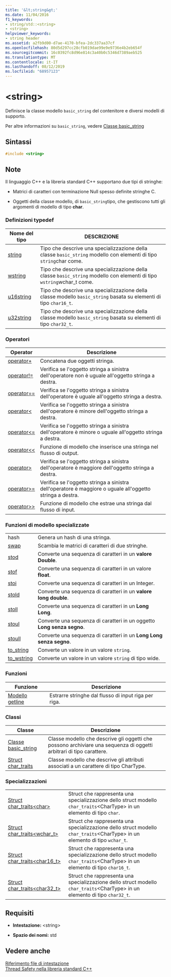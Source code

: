 ```yaml
---
title: '&lt;string&gt;'
ms.date: 11/04/2016
f1_keywords:
- string/std::<string>
- <string>
helpviewer_keywords:
- string header
ms.assetid: a2fb9d00-d7ae-4170-bfea-2dc337aa37cf
ms.openlocfilehash: 80d5d297cc28cfb019dae99e9e9736e4b2eb654f
ms.sourcegitcommit: 16c0392fc8d96e814c3a40b0c5346d7389aeb525
ms.translationtype: MT
ms.contentlocale: it-IT
ms.lasthandoff: 08/12/2019
ms.locfileid: "68957123"
---
```

# <a name="ltstringgt"></a>&lt;string&gt;

Definisce la classe modello `basic_string` del contenitore e diversi modelli di supporto.

Per altre informazioni su `basic_string`, vedere [Classe basic_string](../standard-library/basic-string-class.md)

## <a name="syntax"></a>Sintassi

```cpp
#include <string>
```

## <a name="remarks"></a>Note

Il linguaggio C++ e la libreria standard C++ supportano due tipi di stringhe:

- Matrici di caratteri con terminazione Null spesso definite stringhe C.

- Oggetti della classe modello, di `basic_string`tipo, che gestiscono tutti gli argomenti di modello di tipo **char**.

### <a name="typedefs"></a>Definizioni typedef

|Nome del tipo|DESCRIZIONE|
|-|-|
|[string](../standard-library/string-typedefs.md#string)|Tipo che descrive una specializzazione della classe `basic_string` modello con elementi di tipo `string`char come.|
|[wstring](../standard-library/string-typedefs.md#wstring)|Tipo che descrive una specializzazione della classe `basic_string` modello con elementi di tipo `wstring`wchar_t come.|
|[u16string](../standard-library/string-typedefs.md#u16string)|Tipo che descrive una specializzazione della classe modello `basic_string` basata su elementi di tipo `char16_t`.|
|[u32string](../standard-library/string-typedefs.md#u32string)|Tipo che descrive una specializzazione della classe modello `basic_string` basata su elementi di tipo `char32_t`.|

### <a name="operators"></a>Operatori

|Operator|Descrizione|
|-|-|
|[operator+](../standard-library/string-operators.md#op_add)|Concatena due oggetti stringa.|
|[operator!=](../standard-library/string-operators.md#op_neq)|Verifica se l'oggetto stringa a sinistra dell'operatore non è uguale all'oggetto stringa a destra.|
|[operator==](../standard-library/string-operators.md#op_eq_eq)|Verifica se l'oggetto stringa a sinistra dell'operatore è uguale all'oggetto stringa a destra.|
|[operator<](../standard-library/string-operators.md#op_lt)|Verifica se l'oggetto stringa a sinistra dell'operatore è minore dell'oggetto stringa a destra.|
|[operator<=](../standard-library/string-operators.md#op_lt_eq)|Verifica se l'oggetto stringa a sinistra dell'operatore è minore o uguale all'oggetto stringa a destra.|
|[operator<\<](../standard-library/string-operators.md#op_lt_lt)|Funzione di modello che inserisce una stringa nel flusso di output.|
|[operator>](../standard-library/string-operators.md#op_gt)|Verifica se l'oggetto stringa a sinistra dell'operatore è maggiore dell'oggetto stringa a destra.|
|[operator>=](../standard-library/string-operators.md#op_gt_eq)|Verifica se l'oggetto stringa a sinistra dell'operatore è maggiore o uguale all'oggetto stringa a destra.|
|[operator>> ](../standard-library/string-operators.md#op_gt_gt)|Funzione di modello che estrae una stringa dal flusso di input.|

### <a name="specialized-template-functions"></a>Funzioni di modello specializzate

|||
|-|-|
|hash|Genera un hash di una stringa.|
|[swap](../standard-library/string-functions.md#swap)|Scambia le matrici di caratteri di due stringhe.|
|[stod](../standard-library/string-functions.md#stod)|Converte una sequenza di caratteri in un **valore Double**.|
|[stof](../standard-library/string-functions.md#stof)|Converte una sequenza di caratteri in un valore **float**.|
|[stoi](../standard-library/string-functions.md#stoi)|Converte una sequenza di caratteri in un Integer.|
|[stold](../standard-library/string-functions.md#stold)|Converte una sequenza di caratteri in un **valore long double**.|
|[stoll](../standard-library/string-functions.md#stoll)|Converte una sequenza di caratteri in un **Long Long**.|
|[stoul](../standard-library/string-functions.md#stoul)|Converte una sequenza di caratteri in un oggetto **Long senza segno**.|
|[stoull](../standard-library/string-functions.md#stoull)|Converte una sequenza di caratteri in un **Long Long senza segno**.|
|[to_string](../standard-library/string-functions.md#to_string)|Converte un valore in un valore `string`.|
|[to_wstring](../standard-library/string-functions.md#to_wstring)|Converte un valore in un valore `string` di tipo wide.|

### <a name="functions"></a>Funzioni

|Funzione|Descrizione|
|-|-|
|[Modello getline](../standard-library/string-functions.md#getline)|Estrarre stringhe dal flusso di input riga per riga.|

### <a name="classes"></a>Classi

|Classe|Descrizione|
|-|-|
|[Classe basic_string](../standard-library/basic-string-class.md)|Classe modello che descrive gli oggetti che possono archiviare una sequenza di oggetti arbitrari di tipo carattere.|
|[Struct char_traits](../standard-library/char-traits-struct.md)|Classe modello che descrive gli attributi associati a un carattere di tipo CharType.|

### <a name="specializations"></a>Specializzazioni

|||
|-|-|
|[Struct char_traits\<char>](../standard-library/char-traits-char-struct.md)|Struct che rappresenta una specializzazione dello struct modello `char_traits`\<CharType> in un elemento di tipo `char`.|
|[Struct char_traits<wchar_t>](../standard-library/char-traits-wchar-t-struct.md)|Struct che rappresenta una specializzazione dello struct modello `char_traits`\<CharType> in un elemento di tipo `wchar_t`.|
|[Struct char_traits<char16_t>](../standard-library/char-traits-char16-t-struct.md)|Struct che rappresenta una specializzazione dello struct modello `char_traits`\<CharType> in un elemento di tipo `char16_t`.|
|[Struct char_traits<char32_t>](../standard-library/char-traits-char32-t-struct.md)|Struct che rappresenta una specializzazione dello struct modello `char_traits`\<CharType> in un elemento di tipo `char32_t`.|

## <a name="requirements"></a>Requisiti

- **Intestazione:** \<string>

- **Spazio dei nomi:** std

## <a name="see-also"></a>Vedere anche

[Riferimento file di intestazione](../standard-library/cpp-standard-library-header-files.md)\
[Thread Safety nella libreria standard C++](../standard-library/thread-safety-in-the-cpp-standard-library.md)
